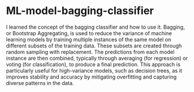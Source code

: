 # ML-model-bagging-classifier
I learned the concept of the bagging classifier and how to use it. Bagging, or Bootstrap Aggregating, is used to reduce the variance of machine learning models by training multiple instances of the same model on different subsets of the training data. These subsets are created through random sampling with replacement. The predictions from each model instance are then combined, typically through averaging (for regression) or voting (for classification), to produce a final prediction. This approach is particularly useful for high-variance models, such as decision trees, as it improves stability and accuracy by mitigating overfitting and capturing diverse patterns in the data.
